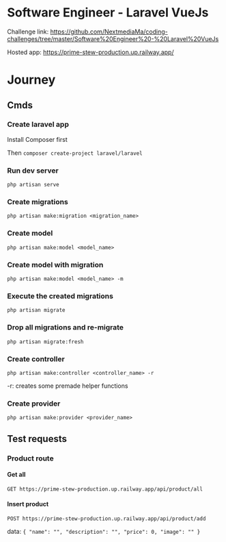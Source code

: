 # Software Engineer - Laravel VueJs

Challenge link: https://github.com/NextmediaMa/coding-challenges/tree/master/Software%20Engineer%20-%20Laravel%20VueJs

Hosted app: https://prime-stew-production.up.railway.app/

# Journey

## Cmds

### Create laravel app

Install Composer first

Then ```composer create-project laravel/laravel```

### Run dev server

```php artisan serve```

### Create migrations

```php artisan make:migration <migration_name>```

### Create model

```php artisan make:model <model_name>```

### Create model with migration

```php artisan make:model <model_name> -m```

### Execute the created migrations

```php artisan migrate```

### Drop all migrations and re-migrate

```php artisan migrate:fresh```

### Create controller

```php artisan make:controller <controller_name> -r```

-r: creates some premade helper functions

### Create provider

```php artisan make:provider <provider_name>```

## Test requests

### Product route

#### Get all

```GET https://prime-stew-production.up.railway.app/api/product/all```

#### Insert product

```POST https://prime-stew-production.up.railway.app/api/product/add```

data: ```{ "name": "", "description": "", "price": 0, "image": "" }```